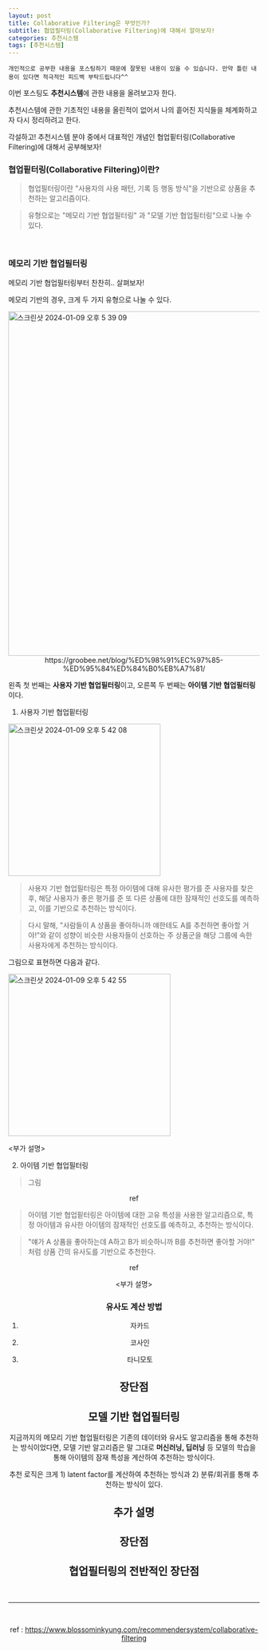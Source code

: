 ```yaml
---
layout: post
title: Collaborative Filtering은 무엇인가?
subtitle: 협업필터링(Collaborative Filtering)에 대해서 알아보자!
categories: 추천시스템
tags: [추천시스템]
---
```


`개인적으로 공부한 내용을 포스팅하기 때문에 잘못된 내용이 있을 수 있습니다. 만약 틀린 내용이 있다면 적극적인 피드백 부탁드립니다^^`


이번 포스팅도 **추천시스템**에 관한 내용을 올려보고자 한다.

추천시스템에 관한 기초적인 내용을 올린적이 없어서 나의 흩어진 지식들을 체계화하고자 다시 정리하려고 한다.

각설하고! 추천시스템 분야 중에서 대표적인 개념인 협업핕터링(Collaborative Filtering)에 대해서 공부해보자!


### 협업핕터링(Collaborative Filtering)이란?

> 협업필터링이란 "사용자의 사용 패턴, 기록 등 행동 방식"을 기반으로 상품을 추천하는 알고리즘이다.

> 유형으로는 "메모리 기반 협업필터링" 과 "모델 기반 협업필터링"으로 나눌 수 있다.


<br>


### 메모리 기반 협업필터링

메모리 기반 협업필터링부터 찬찬히.. 살펴보자!

메모리 기반의 경우, 크게 두 가지 유형으로 나눌 수 있다.

<img width="690" alt="스크린샷 2024-01-09 오후 5 39 09" src="https://github.com/daetamong/daetamong.github.io/assets/111731468/3682040d-aa9c-4e63-9579-20c5ef7921c2">

<center> https://groobee.net/blog/%ED%98%91%EC%97%85-%ED%95%84%ED%84%B0%EB%A7%81/ </center>

왼족 첫 번째는 **사용자 기반 협업필터링**이고, 오른쪽 두 번째는 **아이템 기반 협업필터링** 이다.


1. 사용자 기반 협업핕터링

<img width="305" alt="스크린샷 2024-01-09 오후 5 42 08" src="https://github.com/daetamong/daetamong.github.io/assets/111731468/6844b7ad-c96b-4462-b9ad-b624fcfa9ffe">


> 사용자 기반 협업필터링은 특정 아이템에 대해 유사한 평가를 준 사용자를 찾은 후, 해당 사용자가 좋은 평가를 준 또 다른 상품에 대한 잠재적인 선호도를 예측하고, 이를 기반으로 추천하는 방식이다.

> 다시 말해, "사람들이 A 상품을 좋아하니까 얘한테도 A를 추천하면 좋아할 거야!"와 같이 성향이 비슷한 사용자들이 선호하는 주 상품군을 해당 그룹에 속한 사용자에게 추천하는 방식이다.


그림으로 표현하면 다음과 같다.

<img width="325" alt="스크린샷 2024-01-09 오후 5 42 55" src="https://github.com/daetamong/daetamong.github.io/assets/111731468/612f410e-0c9c-478c-b61d-b10c86bcb548">

<부가 설명>



2. 아이템 기반 협업필터링

> 그림

<center> ref </center>

> 아이템 기반 협업핕터링은 아이템에 대한 고유 특성을 사용한 알고리즘으로, 특정 아이템과 유사한 아이템의 잠재적인 선호도를 예측하고, 추천하는 방식이다.

> "얘가 A 상품을 좋아하는데 A하고 B가 비슷하니까 B를 추천하면 좋아할 거야!" 처럼 상품 간의 유사도를 기반으로 추천한다.

<center> ref <center>

<부가 설명>

### 유사도 계산 방법

1. 자카드

2. 코사인

3. 타니모토

## 장단점








## 모델 기반 협업필터링

지금까지의 메모리 기반 협업필터링은 기존의 데이터와 유사도 알고리즘을 통해 추천하는 방식이었다면, 모델 기반 알고리즘은 말 그대로 **머신러닝, 딥러닝** 등 모델의 학습을 통해 아이템의 잠재 특성을 계산하여 추천하는 방식이다.

추천 로직은 크게 1) latent factor를 계산하여 추천하는 방식과 2) 분류/회귀를 통해 추천하는 방식이 있다.


## 추가 설명

## 장단점


## 협업필터링의 전반적인 장단점




<br>
<hr>
<br>

ref : https://www.blossominkyung.com/recommendersystem/collaborative-filtering